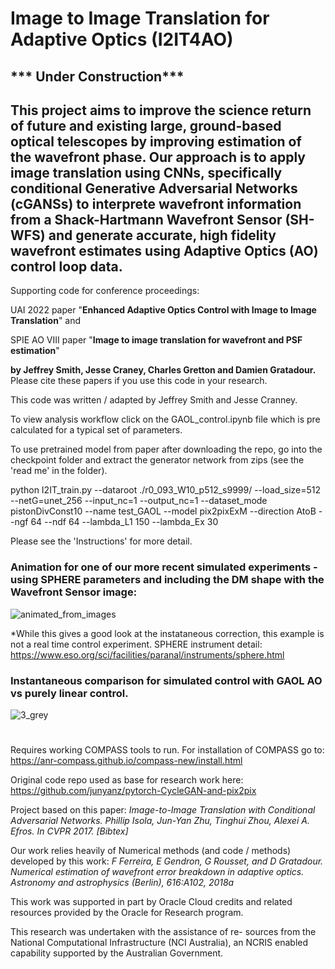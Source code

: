 # Image to Image Translation for Adaptive Optics (I2IT4AO) 
## *** Under Construction***
## This project aims to improve the science return of future and existing large, ground-based optical telescopes by improving estimation of the wavefront phase. Our approach is to apply image translation using CNNs, specifically conditional Generative Adversarial Networks (cGANSs) to interprete wavefront information from a Shack-Hartmann Wavefront Sensor (SH-WFS) and generate accurate, high fidelity wavefront estimates using Adaptive Optics (AO) control loop data.

Supporting code for conference proceedings:

UAI 2022 paper "**Enhanced Adaptive Optics Control with Image to Image Translation**"  and

SPIE AO VIII paper "**Image to image translation for wavefront and PSF estimation**" 

**by Jeffrey Smith, Jesse Craney, Charles Gretton and Damien Gratadour.**
Please cite these papers if you use this code in your research.

This code was written / adapted by Jeffrey Smith and Jesse Cranney.

To view analysis workflow click on the GAOL_control.ipynb file which is pre calculated for a typical set of parameters.

To use pretrained model from paper after downloading the repo, go into the checkpoint folder and extract the generator network from zips (see the 'read me' in the folder).

python I2IT_train.py --dataroot ./r0_093_W10_p512_s9999/ --load_size=512 --netG=unet_256 --input_nc=1 --output_nc=1 --dataset_mode pistonDivConst10 --name test_GAOL --model pix2pixExM --direction AtoB --ngf 64 --ndf 64 --lambda_L1 150 --lambda_Ex 30

Please see the 'Instructions' for more detail.
### Animation for one of our more recent simulated experiments - using SPHERE parameters and including the DM shape with the Wavefront Sensor image:

![animated_from_images](https://user-images.githubusercontent.com/104841506/178396080-5f5ce8a9-7679-4fd3-bc94-da9fc105f0b3.gif)

*While this gives a good look at the instataneous correction, this example is not a real time control experiment. SPHERE instrument detail: https://www.eso.org/sci/facilities/paranal/instruments/sphere.html

### Instantaneous comparison for simulated control with GAOL AO vs purely linear control. 

![3_grey](https://user-images.githubusercontent.com/104841506/178396370-af214a9c-bc33-473a-9e19-29a86c257d73.png)

#
#
#

Requires working COMPASS tools to run. For installation of COMPASS go to:
https://anr-compass.github.io/compass-new/install.html

Original code repo used as base for research work here:
https://github.com/junyanz/pytorch-CycleGAN-and-pix2pix

Project based on this paper:
_Image-to-Image Translation with Conditional Adversarial Networks.
Phillip Isola, Jun-Yan Zhu, Tinghui Zhou, Alexei A. Efros. In CVPR 2017. [Bibtex]_

Our work relies heavily of Numerical methods (and code / methods) developed by this work:
_F Ferreira, E Gendron, G Rousset, and D Gratadour. Numerical estimation of wavefront error breakdown in adaptive optics. 
Astronomy and astrophysics (Berlin), 616:A102, 2018a_

This work was supported in part by Oracle Cloud credits
and related resources provided by the Oracle for Research
program.

This research was undertaken with the assistance of re-
sources from the National Computational Infrastructure
(NCI Australia), an NCRIS enabled capability supported by
the Australian Government.


